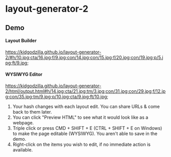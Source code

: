 # layout-generator-2

## Demo

#### Layout Builder

https://kidgodzilla.github.io/layout-generator-2/#h/10.jpg;cta/16.jpg;f/9.jpg;con/14.jpg;con/15.jpg;f/20.jpg;con/19.jpg;p/5.jpg;ft/9.jpg;

#### WYSIWYG Editor

https://kidgodzilla.github.io/layout-generator-2/html/output.html#h/14.jpg;cta/21.jpg;tm/3.jpg;con/31.jpg;con/29.jpg;f/12.jpg;con/35.jpg;tm/9.jpg;p/10.jpg;cta/9.jpg;ft/10.jpg;

1. Your hash changes with each layout edit. You can share URLs & come back to them later.
2. You can click "Preview HTML" to see what it would look like as a webpage.
3. Triple click or press CMD + SHIFT + E (CTRL + SHIFT + E on Windows) to make the page editable (WYSIWYG). You aren't able to save in the demo.
4. Right-click on the items you wish to edit, if no immediate action is available.
